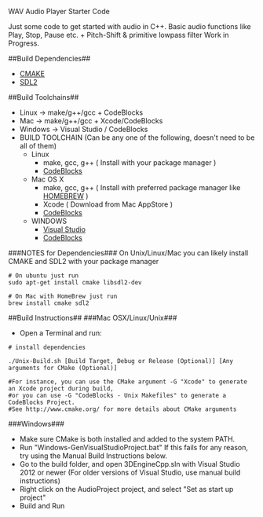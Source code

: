 WAV Audio Player Starter Code

Just some code to get started with audio in C++. Basic audio functions like Play, Stop, Pause etc. + Pitch-Shift & primitive lowpass filter
Work in Progress.

##Build Dependencies##
- [CMAKE](http://www.cmake.org/)
- [SDL2](http://www.libsdl.org/)

##Build Toolchains##
- Linux -> make/g++/gcc + CodeBlocks
- Mac -> make/g++/gcc + Xcode/CodeBlocks
- Windows -> Visual Studio / CodeBlocks
- BUILD TOOLCHAIN (Can be any one of the following, doesn't need to be all of them)
	- Linux
		- make, gcc, g++ ( Install with your package manager )
		- [CodeBlocks](http://www.codeblocks.org/)
	- Mac OS X
		- make, gcc, g++ ( Install with preferred package manager like [HOMEBREW](http://brew.sh/) )
		- Xcode ( Download from Mac AppStore )
		- [CodeBlocks](http://www.codeblocks.org/)
	- WINDOWS
		- [Visual Studio](http://www.visualstudio.com/)
		- [CodeBlocks](http://www.codeblocks.org/)

###NOTES for Dependencies###
On Unix/Linux/Mac you can likely install CMAKE and SDL2 with your package manager
```shell
# On ubuntu just run
sudo apt-get install cmake libsdl2-dev

# On Mac with HomeBrew just run
brew install cmake sdl2
```

##Build Instructions##
###Mac OSX/Linux/Unix###
- Open a Terminal and run:
```Shell
# install dependencies

./Unix-Build.sh [Build Target, Debug or Release (Optional)] [Any arguments for CMake (Optional)]

#For instance, you can use the CMake argument -G "Xcode" to generate an Xcode project during build,
#or you can use -G "CodeBlocks - Unix Makefiles" to generate a CodeBlocks Project.
#See http://www.cmake.org/ for more details about CMake arguments
```

###Windows###
- Make sure CMake is both installed and added to the system PATH.
- Run "Windows-GenVisualStudioProject.bat" If this fails for any reason, try using the Manual Build Instructions below.
- Go to the build folder, and open 3DEngineCpp.sln with Visual Studio 2012 or newer (For older versions of Visual Studio, use manual build instructions)
- Right click on the AudioProject project, and select "Set as start up project"
- Build and Run
